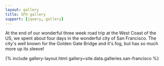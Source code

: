 ```yaml
---
layout: gallery
title: SFO gallery
support: [jquery, gallery]
---
```


At the end of our wonderful three week road trip at the West Coast of the US, we spent about four days in the wonderful city of San Francisco. The city's well known for the Golden Gate Bridge and it's fog, but has so much more up its sleeve!

{% include gallery-layout.html gallery=site.data.galleries.san-francisco %}